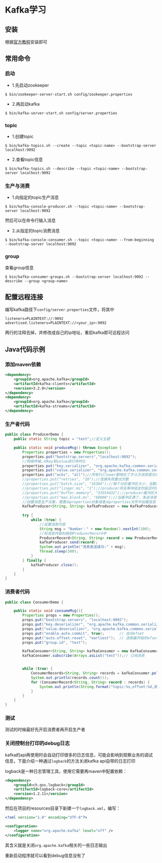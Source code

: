 # Kafka学习

## 安装

根据[官方教程](https://kafka.apache.org/quickstart)安装即可

## 常用命令

### 启动

- 1.先启动zookeeper

```
$ bin/zookeeper-server-start.sh config/zookeeper.properties
```

- 2.再启动kafka

```
$ bin/kafka-server-start.sh config/server.properties
```

### topic

- 1.创建topic

```
$ bin/kafka-topics.sh --create --topic <topic-name> --bootstrap-server localhost:9092
```

- 2.查看topic信息

```
$ bin/kafka-topics.sh --describe --topic <topic-name> --bootstrap-server localhost:9092
```

### 生产与消费

- 1.向指定的topic生产消息

```
$ bin/kafka-console-producer.sh --topic <topic-name> --bootstrap-server localhost:9092
```

然后可以在命令行输入消息

- 2.从指定的topic消费消息

```
$ bin/kafka-console-consumer.sh --topic <topic-name> --from-beginning --bootstrap-server localhost:9092
```

### group

查看group信息

```
$ bin/kafka-consumer-groups.sh --bootstrap-server localhost:9092 --describe --group <group-name>
```

## 配置远程连接

编写kafka路径下`config/server.properties`文件，将其中

```
listeners=PLAINTEXT://:9092
advertised.listeners=PLAINTEXT://<your_ip>:9092
```

两行的注释去掉，并修改成自己的ip地址，重启kafka即可远程访问

## Java代码示例

### 添加maven依赖

```xml
<dependency>
    <groupId>org.apache.kafka</groupId>
    <artifactId>kafka-clients</artifactId>
    <version>3.2.0</version>
</dependency>
<dependency>
    <groupId>org.apache.kafka</groupId>
    <artifactId>kafka-streams</artifactId>
</dependency>
```

### 生产者代码

```java
public class ProducerDemo {
    public static String topic = "test";//定义主题

    public static void produceMsg() throws Exception {
        Properties properties = new Properties();
        properties.put("bootstrap.servers","localhost:9092");
        //网络传输,对key和value进行序列化
        properties.put("key.serializer", "org.apache.kafka.common.serialization.StringSerializer");
        properties.put("value.serializer", "org.apache.kafka.common.serialization.StringSerializer");
        properties.put("acks", "all");//所有follower都响应了才认为消息提交成功，即"committed"
        //properties.put("retries", "10");//连接失败重试次数
        //properties.put("batch.size", "16384");//每个分区缓冲区大小，当数据大小达到设定值后，就会立即发送，不顾下面的linger.ms
        //properties.put("linger.ms", "1");//producer将会等待给定的延迟时间以允许其他消息记录一起发送，默认为0
        //properties.put("buffer.memory", "33554432");//producer缓冲区大小
        //properties.put("max.block.ms", "60000");//当缓冲区满了，发送消息时最大等待时间
        //创建消息生产对象，需要从properties对象或者从properties文件中加载信息
        KafkaProducer<String, String> kafkaProducer = new KafkaProducer<>(properties);
        
        try {
            while (true) {
                //设置消息内容
                String msg = "Number：" + new Random().nextInt(100);
                //将消息内容封装到ProducerRecord中
                ProducerRecord<String, String> record = new ProducerRecord<String, String>(topic, msg);
                kafkaProducer.send(record);
                System.out.println("消息发送成功:" + msg);
                Thread.sleep(500);
            }
        } finally {
            kafkaProducer.close();
        }
    }
}
```

### 消费者代码

```java
public class ConsumerDemo {

    public static void consumeMsg(){
        Properties props = new Properties();
        props.put("bootstrap.servers", "localhost:9092");
        props.put("key.deserializer", "org.apache.kafka.common.serialization.StringDeserializer");
        props.put("value.deserializer", "org.apache.kafka.common.serialization.StringDeserializer");
        props.put("enable.auto.commit", true);       // 自动ofset
        props.put("auto.offset.reset", "earliest");  // 选取最开始的ofset作为起始读取位置
        props.put("group.id", "test");

        KafkaConsumer<String, String> kafkaConsumer = new KafkaConsumer<>(props);
        kafkaConsumer.subscribe(Arrays.asList("test"));// 订阅消息


        while (true) {
            ConsumerRecords<String, String> records = kafkaConsumer.poll(Duration.ofMillis(100));
            System.out.println(records.count());
            for (ConsumerRecord<String, String> record : records) {
                System.out.println(String.format("topic:%s,offset:%d,消息:%s", record.topic(), record.offset(), record.value()));
            }
        }
    }
}
```

### 测试

测试的时候最好先开启消费者再开启生产者

### 关闭控制台打印的debug日志

kafka的api再使用时会自动打印很多的日志信息，可能会影响到观察业务的调试信息，下面介绍一种通过`logback`的方法关闭kafka api自带的日志打印

logback是一种日志管理工具，使用它需要再maven中配置依赖：

```xml
<dependency>
    <groupId>ch.qos.logback</groupId>
    <artifactId>logback-core</artifactId>
    <version>1.2.11</version>
</dependency>
```

然后在项目的resources目录下新建一个`logback.xml`，编写：

```xml
<?xml version="1.0" encoding="UTF-8"?>

<configuration>
    <logger name="org.apache.kafka" level="off" />
</configuration>
```

其含义就是关闭`org.apache.kafka`相关的一些日志输出

重新启动程序就可以看到debug信息没有了

